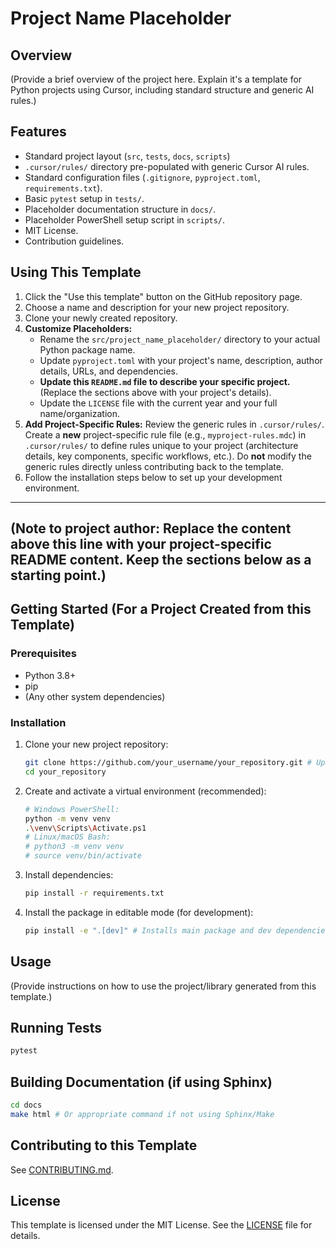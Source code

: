 # Project Name Placeholder

## Overview

(Provide a brief overview of the project here. Explain it's a template for Python projects using Cursor, including standard structure and generic AI rules.)

## Features

* Standard project layout (`src`, `tests`, `docs`, `scripts`)
* `.cursor/rules/` directory pre-populated with generic Cursor AI rules.
* Standard configuration files (`.gitignore`, `pyproject.toml`, `requirements.txt`).
* Basic `pytest` setup in `tests/`.
* Placeholder documentation structure in `docs/`.
* Placeholder PowerShell setup script in `scripts/`.
* MIT License.
* Contribution guidelines.

## Using This Template

1. Click the "Use this template" button on the GitHub repository page.
2. Choose a name and description for your new project repository.
3. Clone your newly created repository.
4. **Customize Placeholders:**
   * Rename the `src/project_name_placeholder/` directory to your actual Python package name.
   * Update `pyproject.toml` with your project's name, description, author details, URLs, and dependencies.
   * **Update this `README.md` file to describe your specific project.** (Replace the sections above with your project's details).
   * Update the `LICENSE` file with the current year and your full name/organization.
5. **Add Project-Specific Rules:** Review the generic rules in `.cursor/rules/`. Create a **new** project-specific rule file (e.g., `myproject-rules.mdc`) in `.cursor/rules/` to define rules unique to your project (architecture details, key components, specific workflows, etc.). Do **not** modify the generic rules directly unless contributing back to the template.
6. Follow the installation steps below to set up your development environment.

---
**(Note to project author: Replace the content above this line with your project-specific README content. Keep the sections below as a starting point.)**
---

## Getting Started (For a Project Created from this Template)

### Prerequisites

* Python 3.8+
* pip
* (Any other system dependencies)

### Installation

1. Clone your new project repository:
   ```bash
   git clone https://github.com/your_username/your_repository.git # Update URL
   cd your_repository
   ```
2. Create and activate a virtual environment (recommended):
   ```bash
   # Windows PowerShell:
   python -m venv venv
   .\venv\Scripts\Activate.ps1
   # Linux/macOS Bash:
   # python3 -m venv venv
   # source venv/bin/activate
   ```
3. Install dependencies:
   ```bash
   pip install -r requirements.txt
   ```
4. Install the package in editable mode (for development):
   ```bash
   pip install -e ".[dev]" # Installs main package and dev dependencies
   ```

## Usage

(Provide instructions on how to use the project/library generated from this template.)

## Running Tests

```bash
pytest
```

## Building Documentation (if using Sphinx)

```bash
cd docs
make html # Or appropriate command if not using Sphinx/Make
```

## Contributing to this Template

See [CONTRIBUTING.md](./CONTRIBUTING.md).

## License

This template is licensed under the MIT License. See the [LICENSE](./LICENSE) file for details. 
